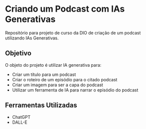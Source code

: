 # Criando um Podcast com IAs Generativas

Repositório para projeto de curso da DIO de criação de um podcast utilizando IAs Generativas.

## Objetivo

O objeto do projeto é utilizar IA generativa para:

- Criar um título para um podcast
- Criar o roteiro de um episódio para o citado podcast
- Criar um imagem para ser a capa do podcast
- Utilizar um ferramenta de IA para narrar o episódio do podcast

## Ferramentas Utilizadas

- ChatGPT
- DALL-E
  
